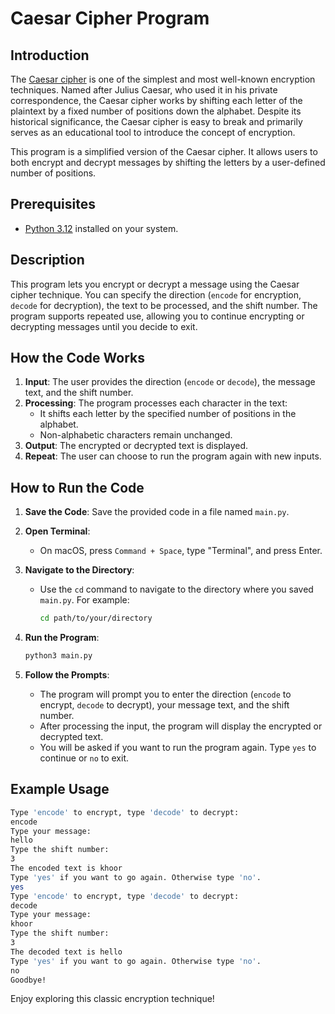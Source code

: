 # Caesar Cipher Program

## Introduction

The [Caesar cipher](https://en.wikipedia.org/wiki/Caesar_cipher) is one of the simplest and most well-known encryption techniques. Named after Julius Caesar, who used it in his private correspondence, the Caesar cipher works by shifting each letter of the plaintext by a fixed number of positions down the alphabet. Despite its historical significance, the Caesar cipher is easy to break and primarily serves as an educational tool to introduce the concept of encryption.

This program is a simplified version of the Caesar cipher. It allows users to both encrypt and decrypt messages by shifting the letters by a user-defined number of positions.

## Prerequisites

- [Python 3.12](https://www.python.org/downloads/) installed on your system.

## Description

This program lets you encrypt or decrypt a message using the Caesar cipher technique. You can specify the direction (`encode` for encryption, `decode` for decryption), the text to be processed, and the shift number. The program supports repeated use, allowing you to continue encrypting or decrypting messages until you decide to exit.

## How the Code Works

1. **Input**: The user provides the direction (`encode` or `decode`), the message text, and the shift number.
1. **Processing**: The program processes each character in the text:
   - It shifts each letter by the specified number of positions in the alphabet.
   - Non-alphabetic characters remain unchanged.
1. **Output**: The encrypted or decrypted text is displayed.
1. **Repeat**: The user can choose to run the program again with new inputs.

## How to Run the Code

1. **Save the Code**: Save the provided code in a file named `main.py`.

1. **Open Terminal**:
   - On macOS, press `Command + Space`, type "Terminal", and press Enter.

1. **Navigate to the Directory**:
   - Use the `cd` command to navigate to the directory where you saved `main.py`. For example:
     ```sh
     cd path/to/your/directory
     ```

1. **Run the Program**:

     ```sh
     python3 main.py
     ```

1. **Follow the Prompts**:
   - The program will prompt you to enter the direction (`encode` to encrypt, `decode` to decrypt), your message text, and the shift number.
   - After processing the input, the program will display the encrypted or decrypted text.
   - You will be asked if you want to run the program again. Type `yes` to continue or `no` to exit.

## Example Usage

```sh
Type 'encode' to encrypt, type 'decode' to decrypt:
encode
Type your message:
hello
Type the shift number:
3
The encoded text is khoor
Type 'yes' if you want to go again. Otherwise type 'no'.
yes
Type 'encode' to encrypt, type 'decode' to decrypt:
decode
Type your message:
khoor
Type the shift number:
3
The decoded text is hello
Type 'yes' if you want to go again. Otherwise type 'no'.
no
Goodbye!
```

Enjoy exploring this classic encryption technique!
